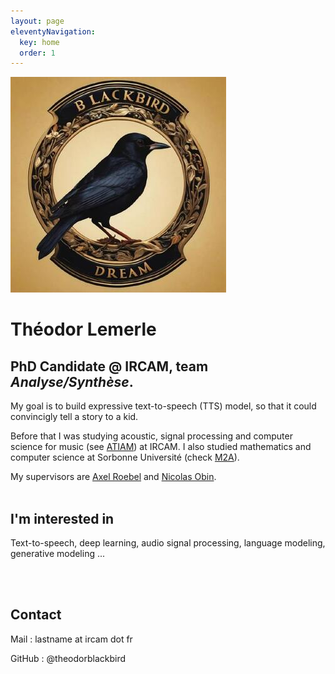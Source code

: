 ```yaml
---
layout: page
eleventyNavigation:
  key: home
  order: 1
---
```

![image info](./assets/bblogo.jpg "my image")

# Théodor Lemerle
## PhD Candidate @ IRCAM, team _Analyse/Synthèse_.
My goal is to build expressive text-to-speech (TTS) model, so that it 
could convincigly tell a story to a kid. 

Before that I was studying acoustic, signal processing and computer science for
music (see [ATIAM](https://www.atiam.ircam.fr/en/)) at IRCAM. I also studied mathematics and computer science
at Sorbonne Université (check [M2A](https://m2a.lip6.fr/)).

My supervisors are [Axel Roebel](https://www.ircam.fr/person/axel-roebel) and [Nicolas Obin](https://www.ircam.fr/person/nicolas-obin).
<br>
<br>

## I'm interested in 

Text-to-speech, deep learning, audio signal processing, language modeling, 
generative modeling ...

<br>
<br>

## Contact
Mail : lastname at ircam dot fr

GitHub : @theodorblackbird

<br>


